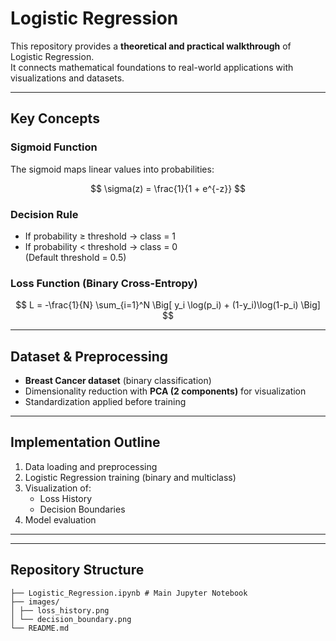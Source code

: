 # Logistic Regression

This repository provides a **theoretical and practical walkthrough** of Logistic Regression.  
It connects mathematical foundations to real-world applications with visualizations and datasets.


---

## Key Concepts

### Sigmoid Function
The sigmoid maps linear values into probabilities:
  
$$
\sigma(z) = \frac{1}{1 + e^{-z}}
$$

### Decision Rule
- If probability ≥ threshold → class = 1  
- If probability < threshold → class = 0  
(Default threshold = 0.5)

### Loss Function (Binary Cross-Entropy)

$$
L = -\frac{1}{N} \sum_{i=1}^N \Big[ y_i \log(p_i) + (1-y_i)\log(1-p_i) \Big]
$$

---

##  Dataset & Preprocessing

- **Breast Cancer dataset** (binary classification)  
- Dimensionality reduction with **PCA (2 components)** for visualization  
- Standardization applied before training

---

## Implementation Outline

1. Data loading and preprocessing  
2. Logistic Regression training (binary and multiclass)  
3. Visualization of:
   - Loss History
   - Decision Boundaries  
4. Model evaluation

---

---

## Repository Structure
```
├── Logistic_Regression.ipynb # Main Jupyter Notebook
├── images/
│ ├── loss_history.png
│ └── decision_boundary.png
└── README.md
```
